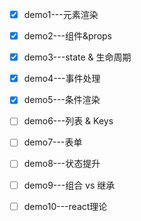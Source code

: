 - [x] demo1---元素渲染
- [x] demo2---组件&props
- [x] demo3---state & 生命周期
- [x] demo4---事件处理
- [x] demo5---条件渲染
- [ ] demo6---列表 & Keys
- [ ] demo7---表单
- [ ] demo8---状态提升
- [ ] demo9---组合 vs 继承
- [ ] demo10---react理论


